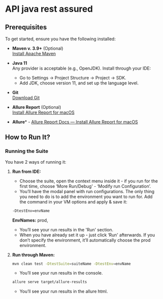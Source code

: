 # API java rest assured

## Prerequisites

To get started, ensure you have the following installed:

- **Maven v. 3.9+** (Optional)  
  [Install Apache Maven](https://maven.apache.org/install.html)

- **Java 11**  
  Any provider is acceptable (e.g., OpenJDK). Install through your IDE:
  - Go to Settings -> Project Structure -> Project -> SDK.
  - Add JDK, choose version 11, and set up the language level.

- **Git**  
  [Download Git](https://git-scm.com/downloads)

- **Allure Report** (Optional)  
  [Install Allure Report for macOS](https://docs.qameta.io/allure/#_installing_a_tool)
- **Allure*** - [Allure Report Docs — Install Allure Report for macOS](https://docs.qameta.io/allure/#_installing_a_tool)

## How to Run It?

### Running the Suite
You have 2 ways of running it:

1. **Run from IDE:**
    - Choose the suite, open the context menu inside it - if you run for the first time, choose ‘More Run/Debug' - ‘Modify run Configuration’.
    - You’ll have the modal panel with run configurations. The only thing you need to do is to add the environment you want to run for. Add the command in your VM options and apply & save it:

    ```bash
    -DtestEnv=envName
    ```

   **EnvNames:** prod,

    - You’ll see your run results in the 'Run' section.
    - When you have already set it up - just click ‘Run' afterwards. If you don’t specify the environment, it’ll automatically choose the prod environment.

2. **Run through Maven:**

    ```bash
    mvn clean test -DtestSuite=suiteName -DtestEnv=envName
    ```

    - You’ll see your run results in the console.
    
    ```bash
    allure serve target/allure-results
    ```
    - You’ll see your run results in the allure html.
